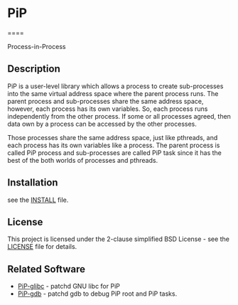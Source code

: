 # PiP
====

Process-in-Process

## Description

PiP is a user-level library which allows a process to create sub-processes into the same virtual address space where the parent process runs. The parent process and sub-processes share the same address space, however, each process has its own variables. So, each process runs independently from the other process. If some or all processes agreed, then data own by a process can be accessed by the other processes.

Those processes share the same address space, just like pthreads, and each process has its own variables like a process. The parent process is called PiP process and sub-processes are called PiP task since it has the best of the both worlds of processes and pthreads.

## Installation

see the [INSTALL](INSTALL) file.

## License

This project is licensed under the 2-clause simplified BSD License - see the [LICENSE](LICENSE) file for details.

## Related Software

* [PiP-glibc](https://github.com/RIKEN-SysSoft/PiP-glibc) - patchd GNU libc for PiP
* [PiP-gdb](https://github.com/RIKEN-SysSoft/PiP-gdb) - patchd gdb to debug PiP root and PiP tasks.
